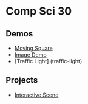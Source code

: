 # Comp Sci 30

## Demos
- [Moving Square](moving-square)
- [Image Demo](image-demo)
- [Traffic Light] (traffic-light)

## Projects
- [Interactive Scene](interactive-scene)
